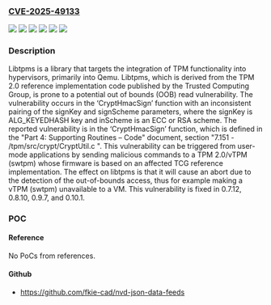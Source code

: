 ### [CVE-2025-49133](https://cve.mitre.org/cgi-bin/cvename.cgi?name=CVE-2025-49133)
![](https://img.shields.io/static/v1?label=Product&message=libtpms&color=blue)
![](https://img.shields.io/static/v1?label=Version&message=%3D%200.10.0%20&color=brightgreen)
![](https://img.shields.io/static/v1?label=Version&message=%3D%200.7.11%20&color=brightgreen)
![](https://img.shields.io/static/v1?label=Version&message=%3D%200.8.9%20&color=brightgreen)
![](https://img.shields.io/static/v1?label=Version&message=%3D%200.9.6%20&color=brightgreen)
![](https://img.shields.io/static/v1?label=Vulnerability&message=CWE-125%3A%20Out-of-bounds%20Read&color=brightgreen)

### Description

Libtpms is a library that targets the integration of TPM functionality into hypervisors, primarily into Qemu. Libtpms, which is derived from the TPM 2.0 reference implementation code published by the Trusted Computing Group, is prone to a potential out of bounds (OOB) read vulnerability. The vulnerability occurs in the ‘CryptHmacSign’ function with an inconsistent pairing of the signKey and signScheme parameters, where the signKey is ALG_KEYEDHASH key and inScheme is an ECC or RSA scheme. The reported vulnerability is in the ‘CryptHmacSign’ function, which is defined in the "Part 4: Supporting Routines – Code" document, section "7.151 - /tpm/src/crypt/CryptUtil.c ". This vulnerability can be triggered from user-mode applications by sending malicious commands to a TPM 2.0/vTPM (swtpm) whose firmware is based on an affected TCG reference implementation. The effect on libtpms is that it will cause an abort due to the detection of the out-of-bounds access, thus for example making a vTPM (swtpm) unavailable to a VM. This vulnerability is fixed in 0.7.12, 0.8.10, 0.9.7, and 0.10.1.

### POC

#### Reference
No PoCs from references.

#### Github
- https://github.com/fkie-cad/nvd-json-data-feeds

